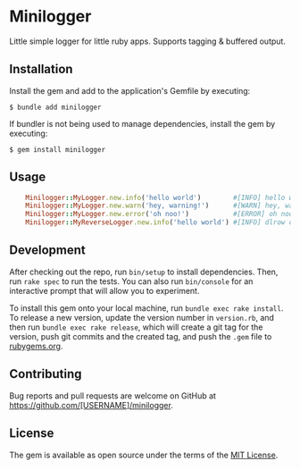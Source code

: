 # Minilogger
Little simple logger for little ruby apps. Supports tagging & buffered output.

## Installation

Install the gem and add to the application's Gemfile by executing:

    $ bundle add minilogger

If bundler is not being used to manage dependencies, install the gem by executing:

    $ gem install minilogger

## Usage

```ruby
    Minilogger::MyLogger.new.info('hello world')        #[INFO] hello world
    Minilogger::MyLogger.new.warn('hey, warning!')      #[WARN] hey, warning!
    Minilogger::MyLogger.new.error('oh noo!')           #[ERROR] oh noo!
    Minilogger::MyReverseLogger.new.info('hello world') #[INFO] dlrow olleh

```

## Development

After checking out the repo, run `bin/setup` to install dependencies. Then, run `rake spec` to run the tests. You can also run `bin/console` for an interactive prompt that will allow you to experiment.

To install this gem onto your local machine, run `bundle exec rake install`. To release a new version, update the version number in `version.rb`, and then run `bundle exec rake release`, which will create a git tag for the version, push git commits and the created tag, and push the `.gem` file to [rubygems.org](https://rubygems.org).

## Contributing

Bug reports and pull requests are welcome on GitHub at https://github.com/[USERNAME]/minilogger.

## License

The gem is available as open source under the terms of the [MIT License](https://opensource.org/licenses/MIT).
